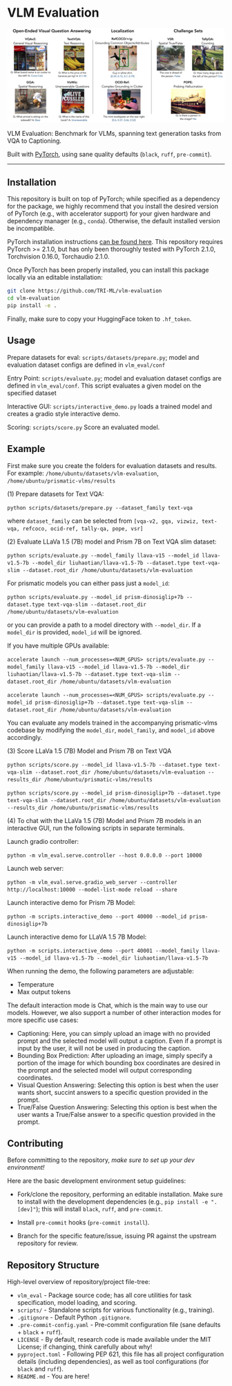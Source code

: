 # VLM Evaluation
![](./images/03-evaluation-suite-med-res.png)

VLM Evaluation: Benchmark for VLMs, spanning text generation tasks from VQA to Captioning.

Built with [PyTorch](https://pytorch.org/), using sane quality defaults (`black`, `ruff`, `pre-commit`).

---

## Installation

This repository is built on top of PyTorch; while specified as a dependency for the package, we highly recommend that
you install the desired version of PyTorch (e.g., with accelerator support) for your given hardware and dependency
manager (e.g., `conda`). Otherwise, the default installed version be incompatible.

PyTorch installation instructions [can be found here](https://pytorch.org/get-started/locally/). This repository
requires PyTorch >= 2.1.0, but has only been thoroughly tested with PyTorch 2.1.0, Torchvision 0.16.0, Torchaudio 2.1.0.

Once PyTorch has been properly installed, you can install this package locally via an editable installation:

```bash
git clone https://github.com/TRI-ML/vlm-evaluation
cd vlm-evaluation
pip install -e .
```

Finally, make sure to copy your HuggingFace token to `.hf_token`.

## Usage

Prepare datasets for eval: `scripts/datasets/prepare.py`; model and evaluation dataset configs are defined in `vlm_eval/conf`

Entry Point: `scripts/evaluate.py`; model and evaluation dataset configs are defined in `vlm_eval/conf`. This script evaluates
a given model on the specified dataset

Interactive GUI: `scripts/interactive_demo.py` loads a trained model and creates a gradio style interactive demo.

Scoring: `scripts/score.py` Score an evaluated model.

## Example

First make sure you create the folders for evaluation datasets and results. For example:
`/home/ubuntu/datasets/vlm-evaluation`, `/home/ubuntu/prismatic-vlms/results`

(1) Prepare datasets for Text VQA:

`python scripts/datasets/prepare.py --dataset_family text-vqa`

where `dataset_family` can be selected from `[vqa-v2, gqa, vizwiz, text-vqa, refcoco, ocid-ref, tally-qa, pope, vsr]`

(2) Evaluate LLaVa 1.5 (7B) model and Prism 7B on Text VQA slim dataset:

`python scripts/evaluate.py --model_family llava-v15 --model_id llava-v1.5-7b --model_dir liuhaotian/llava-v1.5-7b --dataset.type text-vqa-slim --dataset.root_dir /home/ubuntu/datasets/vlm-evaluation`

For prismatic models you can either pass just a `model_id`:

`python scripts/evaluate.py --model_id prism-dinosiglip+7b --dataset.type text-vqa-slim --dataset.root_dir /home/ubuntu/datasets/vlm-evaluation`

or you can provide a path to a model directory with `--model_dir`. If a `model_dir` is provided, `model_id` will be ignored.

If you have multiple GPUs available:

`accelerate launch --num_processes=<NUM_GPUS> scripts/evaluate.py --model_family llava-v15 --model_id llava-v1.5-7b --model_dir liuhaotian/llava-v1.5-7b --dataset.type text-vqa-slim --dataset.root_dir /home/ubuntu/datasets/vlm-evaluation`

`accelerate launch --num_processes=<NUM_GPUS> scripts/evaluate.py --model_id prism-dinosiglip+7b --dataset.type text-vqa-slim --dataset.root_dir /home/ubuntu/datasets/vlm-evaluation`

You can evaluate any models trained in the accompanying prismatic-vlms codebase by modifying the `model_dir`, `model_family`, and `model_id` above accordingly.

(3) Score LLaVa 1.5 (7B) Model and Prism 7B on Text VQA

`python scripts/score.py --model_id llava-v1.5-7b --dataset.type text-vqa-slim --dataset.root_dir /home/ubuntu/datasets/vlm-evaluation --results_dir /home/ubuntu/prismatic-vlms/results`

`python scripts/score.py --model_id prism-dinosiglip+7b --dataset.type text-vqa-slim --dataset.root_dir /home/ubuntu/datasets/vlm-evaluation --results_dir /home/ubuntu/prismatic-vlms/results`

(4) To chat with the LLaVa 1.5 (7B) Model and Prism 7B models in an interactive GUI, run the following scripts in separate terminals.

Launch gradio controller: 

`python -m vlm_eval.serve.controller --host 0.0.0.0 --port 10000`

Launch web server: 

`python -m vlm_eval.serve.gradio_web_server --controller http://localhost:10000 --model-list-mode reload --share`

Launch interactive demo for Prism 7B Model: 

`python -m scripts.interactive_demo --port 40000 --model_id prism-dinosiglip+7b`

Launch interactive demo for LLaVA 1.5 7B Model: 

`python -m scripts.interactive_demo --port 40001 --model_family llava-v15 --model_id llava-v1.5-7b --model_dir liuhaotian/llava-v1.5-7b`

When running the demo, the following parameters are adjustable:
+ Temperature
+ Max output tokens

The default interaction mode is Chat, which is the main way to use our models. However, we also support a number of other 
interaction modes for more specific use cases:
+ Captioning: Here, you can simply upload an image with no provided prompt and the selected model will output a caption. Even if a prompt
is input by the user, it will not be used in producing the caption.
+ Bounding Box Prediction: After uploading an image, simply specify a portion of the image for which bounding box coordinates are desired
in the prompt and the selected model will output corresponding coordinates.
+ Visual Question Answering: Selecting this option is best when the user wants short, succint answers to a specific question provided in the
prompt.
+ True/False Question Answering: Selecting this option is best when the user wants a True/False answer to a specific question provided in the 
prompt.

## Contributing

Before committing to the repository, *make sure to set up your dev environment!*

Here are the basic development environment setup guidelines:

+ Fork/clone the repository, performing an editable installation. Make sure to install with the development dependencies
  (e.g., `pip install -e ".[dev]"`); this will install `black`, `ruff`, and `pre-commit`.

+ Install `pre-commit` hooks (`pre-commit install`).

+ Branch for the specific feature/issue, issuing PR against the upstream repository for review.

## Repository Structure

High-level overview of repository/project file-tree:

+ `vlm_eval` - Package source code; has all core utilities for task specification, model loading, and scoring.
+ `scripts/` - Standalone scripts for various functionality (e.g., training).
+ `.gitignore` - Default Python `.gitignore`.
+ `.pre-commit-config.yaml` - Pre-commit configuration file (sane defaults + `black` + `ruff`).
+ `LICENSE` - By default, research code is made available under the MIT License; if changing, think carefully about why!
+ `pyproject.toml` - Following PEP 621, this file has all project configuration details (including dependencies), as
                     well as tool configurations (for `black` and `ruff`).
+ `README.md` - You are here!
